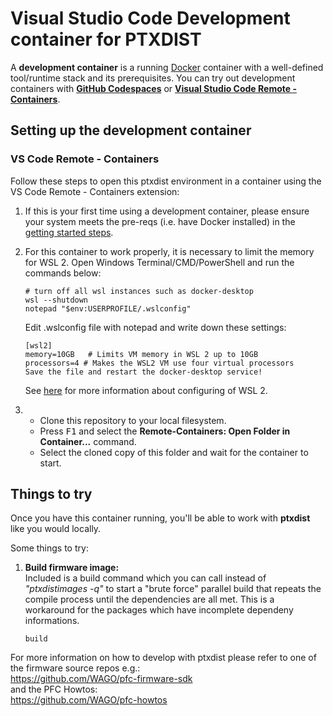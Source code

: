 # Visual Studio Code Development container for PTXDIST
A **development container** is a running [Docker](https://www.docker.com) container with a well-defined tool/runtime stack and its prerequisites. You can try out development containers with **[GitHub Codespaces](https://github.com/features/codespaces)** or **[Visual Studio Code Remote - Containers](https://aka.ms/vscode-remote/containers)**.

## Setting up the development container

### VS Code Remote - Containers
Follow these steps to open this ptxdist environment in a container using the VS Code Remote - Containers extension:

1. If this is your first time using a development container, please ensure your system meets the pre-reqs (i.e. have Docker installed) in the [getting started steps](https://aka.ms/vscode-remote/containers/getting-started).

2. For this container to work properly, it is necessary to limit the memory for WSL 2. Open Windows Terminal/CMD/PowerShell and run the commands below:
    ```
    # turn off all wsl instances such as docker-desktop
    wsl --shutdown
    notepad "$env:USERPROFILE/.wslconfig"
    ```

    Edit .wslconfig file with notepad and write down these settings:
    ```
    [wsl2]
    memory=10GB   # Limits VM memory in WSL 2 up to 10GB
    processors=4 # Makes the WSL2 VM use four virtual processors
    Save the file and restart the docker-desktop service!
    ```
    See [here](https://docs.microsoft.com/en-us/windows/wsl/wsl-config#wsl-2-settings) for more information about configuring of WSL 2.

3. - Clone this repository to your local filesystem.
   - Press <kbd>F1</kbd> and select the **Remote-Containers: Open Folder in Container...** command.
   - Select the cloned copy of this folder and wait for the container to start.


## Things to try

Once you have this container running, you'll be able to work with **ptxdist** like you would locally.

Some things to try:

1. **Build firmware image:**  
Included is a build command  which you can call instead of *"ptxdistimages -q"* to start a "brute force" parallel build that repeats the compile process until the dependencies are all met. This is a workaround for the packages which have incomplete dependeny informations.
    ```
    build
    ```


For more information on how to develop with ptxdist please refer to one of the firmware source repos e.g.:  
https://github.com/WAGO/pfc-firmware-sdk  
and the PFC Howtos:  
https://github.com/WAGO/pfc-howtos
